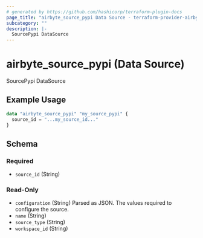 ```yaml
---
# generated by https://github.com/hashicorp/terraform-plugin-docs
page_title: "airbyte_source_pypi Data Source - terraform-provider-airbyte"
subcategory: ""
description: |-
  SourcePypi DataSource
---
```


# airbyte_source_pypi (Data Source)

SourcePypi DataSource

## Example Usage

```terraform
data "airbyte_source_pypi" "my_source_pypi" {
  source_id = "...my_source_id..."
}
```

<!-- schema generated by tfplugindocs -->
## Schema

### Required

- `source_id` (String)

### Read-Only

- `configuration` (String) Parsed as JSON.
The values required to configure the source.
- `name` (String)
- `source_type` (String)
- `workspace_id` (String)


